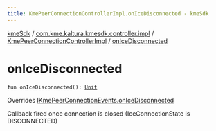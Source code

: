 ```yaml
---
title: KmePeerConnectionControllerImpl.onIceDisconnected - kmeSdk
---
```


[kmeSdk](../../index.html) / [com.kme.kaltura.kmesdk.controller.impl](../index.html) / [KmePeerConnectionControllerImpl](index.html) / [onIceDisconnected](./on-ice-disconnected.html)

# onIceDisconnected

`fun onIceDisconnected(): `[`Unit`](https://kotlinlang.org/api/latest/jvm/stdlib/kotlin/-unit/index.html)

Overrides [IKmePeerConnectionEvents.onIceDisconnected](../../com.kme.kaltura.kmesdk.webrtc.peerconnection/-i-kme-peer-connection-events/on-ice-disconnected.html)

Callback fired once connection is closed (IceConnectionState is
DISCONNECTED)

